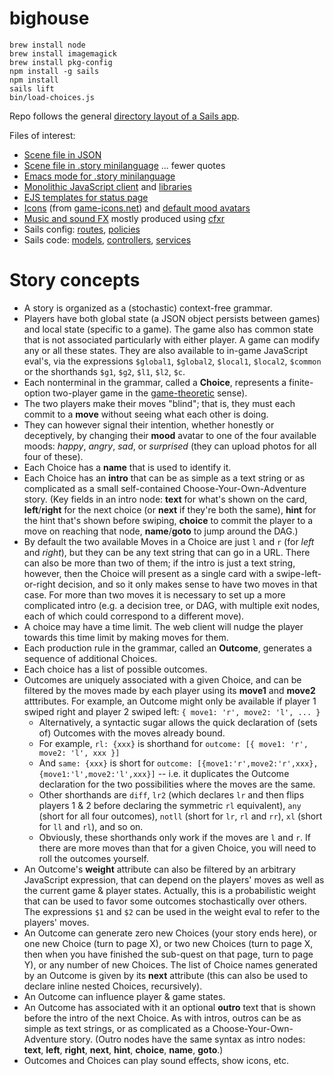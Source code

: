 # bighouse

    brew install node
    brew install imagemagick
    brew install pkg-config
    npm install -g sails
    npm install
    sails lift
    bin/load-choices.js

Repo follows the general [directory layout of a Sails app](http://sailsjs.org/documentation/anatomy/my-app).

Files of interest:
* [Scene file in JSON](data/choices/test.json)
* [Scene file in .story minilanguage](data/choices/prison.story) ... fewer quotes
* [Emacs mode for .story minilanguage](emacs/story-mode.el)
* [Monolithic JavaScript client](assets/js/bighouse/bighouse.js) and [libraries](assets/js/ext)
* [EJS templates for status page](views/status)
* [Icons](assets/images/icons) (from [game-icons.net](http://game-icons.net/)) and [default mood avatars](assets/images/avatars/generic)
* [Music and sound FX](assets/sounds) mostly produced using [cfxr](http://thirdcog.eu/apps/cfxr)
* Sails config: [routes](config/routes.js), [policies](config/policies.js)
* Sails code: [models](api/models), [controllers](api/controllers), [services](api/services)


# Story concepts

* A story is organized as a (stochastic) context-free grammar.
* Players have both global state (a JSON object persists between games) and local state (specific to a game). The game also has common state that is not associated particularly with either player. A game can modify any or all these states. They are also available to in-game JavaScript eval's, via the expressions `$global1`, `$global2`, `$local1`, `$local2`, `$common` or the shorthands `$g1`, `$g2`, `$l1`, `$l2`, `$c`.
* Each nonterminal in the grammar, called a **Choice**,
represents a finite-option two-player game
in the [game-theoretic](https://en.wikipedia.org/wiki/Game_theory) sense).
 * The two players make their moves "blind"; that is, they must each commit to a **move** without seeing what each other is doing.
 * They can however signal their intention, whether honestly or deceptively, by changing their **mood** avatar to one of the four available moods: _happy_, _angry_, _sad_, or _surprised_ (they can upload photos for all four of these).
 * Each Choice has a **name** that is used to identify it.
 * Each Choice has an **intro** that can be as simple as a text string or as complicated as a small self-contained Choose-Your-Own-Adventure story. (Key fields in an intro node: **text** for what's shown on the card, **left**/**right** for the next choice (or **next** if they're both the same), **hint** for the hint that's shown before swiping, **choice** to commit the player to a move on reaching that node, **name**/**goto** to jump around the DAG.)
 * By default the two available Moves in a Choice are just `l` and `r` (for _left_ and _right_), but they can be any text string that can go in a URL. There can also be more than two of them; if the intro is just a text string, however, then the Choice will present as a single card with a swipe-left-or-right decision, and so it only makes sense to have two moves in that case. For more than two moves it is necessary to set up a more complicated intro (e.g. a decision tree, or DAG, with multiple exit nodes, each of which could correspond to a different move).
 * A choice may have a time limit. The web client will nudge the player towards this time limit by making moves for them.
* Each production rule in the grammar, called an **Outcome**, generates a sequence of additional Choices.
 * Each choice has a list of possible outcomes.
 * Outcomes are uniquely associated with a given Choice, and can be filtered by the moves made by each player using its **move1** and **move2** atttributes. For example, an Outcome might only be available if player 1 swiped right and player 2 swiped left: `{ move1: 'r', move2: 'l', ... }`
     * Alternatively, a syntactic sugar allows the quick declaration of (sets of) Outcomes with the moves already bound.
     * For example, `rl: {xxx}` is shorthand for `outcome: [{ move1: 'r', move2: 'l', xxx }]`
     * And `same: {xxx}` is short for `outcome: [{move1:'r',move2:'r',xxx},{move1:'l',move2:'l',xxx}]` -- i.e. it duplicates the Outcome declaration for the two possibilities where the moves are the same.
     * Other shorthands are `diff`, `lr2` (which declares `lr` and then flips players 1 & 2 before declaring the symmetric `rl` equivalent), `any` (short for all four outcomes), `notll` (short for `lr`, `rl` and `rr`), `xl` (short for `ll` and `rl`), and so on.
     * Obviously, these shorthands only work if the moves are `l` and `r`. If there are more moves than that for a given Choice, you will need to roll the outcomes yourself.
 * An Outcome's **weight** attribute can also be filtered by an arbitrary JavaScript expression, that can depend on the players' moves as well as the current game & player states. Actually, this is a probabilistic weight that can be used to favor some outcomes stochastically over others. The expressions `$1` and `$2` can be used in the weight eval to refer to the players' moves.
 * An Outcome can generate zero new Choices (your story ends here), or one new Choice (turn to page X), or two new Choices (turn to page X, then when you have finished the sub-quest on that page, turn to page Y), or any number of new Choices. The list of Choice names generated by an Outcome is given by its **next** attribute (this can also be used to declare inline nested Choices, recursively).
 * An Outcome can influence player & game states.
 * An Outcome has associated with it an optional **outro** text that is shown before the intro of the next Choice. As with intros, outros can be as simple as text strings, or as complicated as a Choose-Your-Own-Adventure story. (Outro nodes have the same syntax as intro nodes: **text**, **left**, **right**, **next**, **hint**, **choice**, **name**, **goto**.)
 * Outcomes and Choices can play sound effects, show icons, etc.
